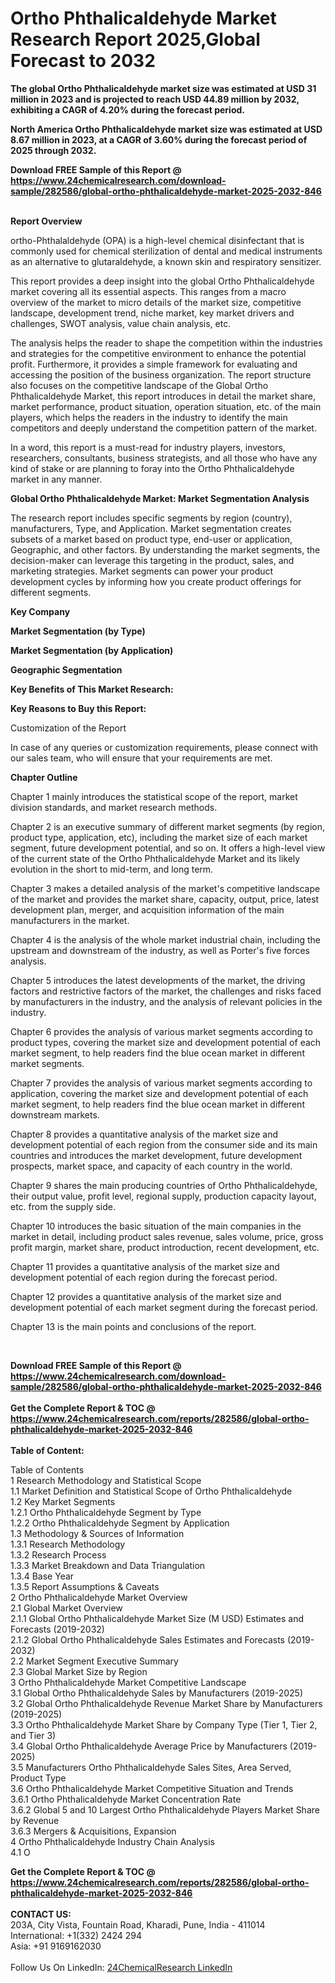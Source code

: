 <h1>Ortho Phthalicaldehyde Market Research Report 2025,Global Forecast to 2032</h1><p><strong>The global Ortho Phthalicaldehyde market size was estimated at USD 31 million in 2023 and is projected to reach USD 44.89 million by 2032, exhibiting a CAGR of 4.20% during the forecast period.</strong></p><p>
</p><p><strong>North America Ortho Phthalicaldehyde market size was estimated at USD 8.67 million in 2023, at a CAGR of 3.60% during the forecast period of 2025 through 2032.</strong></p><div><b>Download FREE Sample of this Report @ 
            <a href="https://www.24chemicalresearch.com/download-sample/282586/global-ortho-phthalicaldehyde-market-2025-2032-846">
            https://www.24chemicalresearch.com/download-sample/282586/global-ortho-phthalicaldehyde-market-2025-2032-846</a></b></div><br><p>
</p><p><strong>Report Overview</strong></p><p>
</p><p>ortho-Phthalaldehyde (OPA) is a high-level chemical disinfectant that is commonly used for chemical sterilization of dental and medical instruments as an alternative to glutaraldehyde, a known skin and respiratory sensitizer.</p><p>
</p><p>This report provides a deep insight into the global Ortho Phthalicaldehyde market covering all its essential aspects. This ranges from a macro overview of the market to micro details of the market size, competitive landscape, development trend, niche market, key market drivers and challenges, SWOT analysis, value chain analysis, etc.</p><p>
</p><p>The analysis helps the reader to shape the competition within the industries and strategies for the competitive environment to enhance the potential profit. Furthermore, it provides a simple framework for evaluating and accessing the position of the business organization. The report structure also focuses on the competitive landscape of the Global Ortho Phthalicaldehyde Market, this report introduces in detail the market share, market performance, product situation, operation situation, etc. of the main players, which helps the readers in the industry to identify the main competitors and deeply understand the competition pattern of the market.</p><p>
In a word, this report is a must-read for industry players, investors, researchers, consultants, business strategists, and all those who have any kind of stake or are planning to foray into the Ortho Phthalicaldehyde market in any manner.</p><p>
</p><p><strong>Global Ortho Phthalicaldehyde Market: Market Segmentation Analysis</strong></p><p>
</p><p>The research report includes specific segments by region (country), manufacturers, Type, and Application. Market segmentation creates subsets of a market based on product type, end-user or application, Geographic, and other factors. By understanding the market segments, the decision-maker can leverage this targeting in the product, sales, and marketing strategies. Market segments can power your product development cycles by informing how you create product offerings for different segments.</p><p>
</p><p><strong>Key Company</strong></p><p>
</p><p>
</p><p><strong>Market Segmentation (by Type)</strong></p><p>
</p><p>
</p><p><strong>Market Segmentation (by Application)</strong></p><p>
</p><p>
</p><p><strong>Geographic Segmentation</strong></p><p>
</p><p>
</p><p><strong>Key Benefits of This Market Research:</strong></p><p>
</p><p>
</p><p><strong>Key Reasons to Buy this Report:</strong></p><p>
</p><p>
</p><p>Customization of the Report</p><p>
In case of any queries or customization requirements, please connect with our sales team, who will ensure that your requirements are met.</p><p>
</p><p><strong>Chapter Outline</strong></p><p>
</p><p>Chapter 1 mainly introduces the statistical scope of the report, market division standards, and market research methods.</p><p>
Chapter 2 is an executive summary of different market segments (by region, product type, application, etc), including the market size of each market segment, future development potential, and so on. It offers a high-level view of the current state of the Ortho Phthalicaldehyde Market and its likely evolution in the short to mid-term, and long term.</p><p>
Chapter 3 makes a detailed analysis of the market's competitive landscape of the market and provides the market share, capacity, output, price, latest development plan, merger, and acquisition information of the main manufacturers in the market.</p><p>
Chapter 4 is the analysis of the whole market industrial chain, including the upstream and downstream of the industry, as well as Porter's five forces analysis.</p><p>
Chapter 5 introduces the latest developments of the market, the driving factors and restrictive factors of the market, the challenges and risks faced by manufacturers in the industry, and the analysis of relevant policies in the industry.</p><p>
Chapter 6 provides the analysis of various market segments according to product types, covering the market size and development potential of each market segment, to help readers find the blue ocean market in different market segments.</p><p>
Chapter 7 provides the analysis of various market segments according to application, covering the market size and development potential of each market segment, to help readers find the blue ocean market in different downstream markets.</p><p>
Chapter 8 provides a quantitative analysis of the market size and development potential of each region from the consumer side and its main countries and introduces the market development, future development prospects, market space, and capacity of each country in the world.</p><p>
Chapter 9 shares the main producing countries of Ortho Phthalicaldehyde, their output value, profit level, regional supply, production capacity layout, etc. from the supply side.</p><p>
Chapter 10 introduces the basic situation of the main companies in the market in detail, including product sales revenue, sales volume, price, gross profit margin, market share, product introduction, recent development, etc.</p><p>
Chapter 11 provides a quantitative analysis of the market size and development potential of each region during the forecast period.</p><p>
Chapter 12 provides a quantitative analysis of the market size and development potential of each market segment during the forecast period.</p><p>
Chapter 13 is the main points and conclusions of the report.</p><p>
 </p><div><b>Download FREE Sample of this Report @ 
            <a href="https://www.24chemicalresearch.com/download-sample/282586/global-ortho-phthalicaldehyde-market-2025-2032-846">
            https://www.24chemicalresearch.com/download-sample/282586/global-ortho-phthalicaldehyde-market-2025-2032-846</a></b></div><br><div><b>Get the Complete Report & TOC @ 
            <a href="https://www.24chemicalresearch.com/reports/282586/global-ortho-phthalicaldehyde-market-2025-2032-846">
            https://www.24chemicalresearch.com/reports/282586/global-ortho-phthalicaldehyde-market-2025-2032-846</a></b></div><br>
            <b>Table of Content:</b><p>Table of Contents<br />
1 Research Methodology and Statistical Scope<br />
1.1 Market Definition and Statistical Scope of Ortho Phthalicaldehyde<br />
1.2 Key Market Segments<br />
1.2.1 Ortho Phthalicaldehyde Segment by Type<br />
1.2.2 Ortho Phthalicaldehyde Segment by Application<br />
1.3 Methodology & Sources of Information<br />
1.3.1 Research Methodology<br />
1.3.2 Research Process<br />
1.3.3 Market Breakdown and Data Triangulation<br />
1.3.4 Base Year<br />
1.3.5 Report Assumptions & Caveats<br />
2 Ortho Phthalicaldehyde Market Overview<br />
2.1 Global Market Overview<br />
2.1.1 Global Ortho Phthalicaldehyde Market Size (M USD) Estimates and Forecasts (2019-2032)<br />
2.1.2 Global Ortho Phthalicaldehyde Sales Estimates and Forecasts (2019-2032)<br />
2.2 Market Segment Executive Summary<br />
2.3 Global Market Size by Region<br />
3 Ortho Phthalicaldehyde Market Competitive Landscape<br />
3.1 Global Ortho Phthalicaldehyde Sales by Manufacturers (2019-2025)<br />
3.2 Global Ortho Phthalicaldehyde Revenue Market Share by Manufacturers (2019-2025)<br />
3.3 Ortho Phthalicaldehyde Market Share by Company Type (Tier 1, Tier 2, and Tier 3)<br />
3.4 Global Ortho Phthalicaldehyde Average Price by Manufacturers (2019-2025)<br />
3.5 Manufacturers Ortho Phthalicaldehyde Sales Sites, Area Served, Product Type<br />
3.6 Ortho Phthalicaldehyde Market Competitive Situation and Trends<br />
3.6.1 Ortho Phthalicaldehyde Market Concentration Rate<br />
3.6.2 Global 5 and 10 Largest Ortho Phthalicaldehyde Players Market Share by Revenue<br />
3.6.3 Mergers & Acquisitions, Expansion<br />
4 Ortho Phthalicaldehyde Industry Chain Analysis<br />
4.1 O</p><div><b>Get the Complete Report & TOC @ 
            <a href="https://www.24chemicalresearch.com/reports/282586/global-ortho-phthalicaldehyde-market-2025-2032-846">
            https://www.24chemicalresearch.com/reports/282586/global-ortho-phthalicaldehyde-market-2025-2032-846</a></b></div><br><b>CONTACT US:</b><br>
            203A, City Vista, Fountain Road, Kharadi, Pune, India - 411014<br>
            International: +1(332) 2424 294<br>
            Asia: +91 9169162030 <br><br>
            Follow Us On LinkedIn: <a href="https://www.linkedin.com/company/24chemicalresearch/">24ChemicalResearch LinkedIn</a>